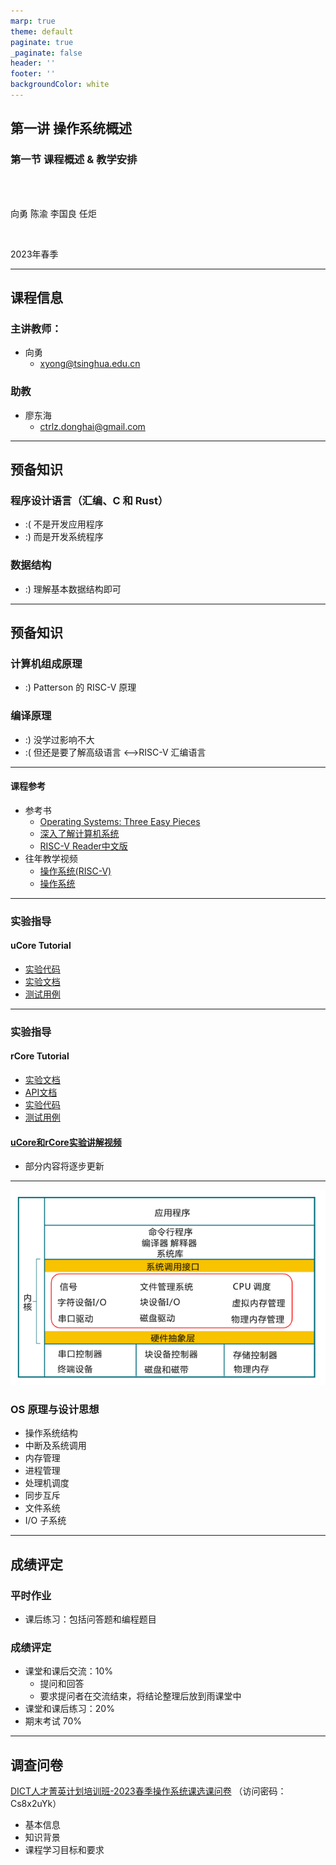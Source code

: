 ```yaml
---
marp: true
theme: default
paginate: true
_paginate: false
header: ''
footer: ''
backgroundColor: white
---
```


<!-- theme: gaia -->
<!-- _class: lead -->

## 第一讲 操作系统概述
### 第一节 课程概述 & 教学安排

<br>
<br>

向勇 陈渝 李国良 任炬 

<br>

2023年春季

---

## 课程信息

### 主讲教师：
  - 向勇
    * xyong@tsinghua.edu.cn

### 助教
  - 廖东海
      * ctrlz.donghai@gmail.com

---

## 预备知识

### 程序设计语言（汇编、C 和 Rust）
 - :( 不是开发应用程序
 - :) 而是开发系统程序

### 数据结构
 - :) 理解基本数据结构即可

---

## 预备知识
### 计算机组成原理
 - :) Patterson 的 RISC-V 原理

### 编译原理
 - :) 没学过影响不大 
 - :( 但还是要了解高级语言 <–>RISC-V 汇编语言

---

#### 课程参考

- 参考书
  - [Operating Systems: Three Easy Pieces](https://pages.cs.wisc.edu/~remzi/OSTEP/)
  - [深入了解计算机系统](https://hansimov.gitbook.io/csapp/)
  - [RISC-V Reader中文版](http://riscvbook.com/chinese/RISC-V-Reader-Chinese-v2p1.pdf)
- 往年教学视频
  - [操作系统(RISC-V)](https://www.xuetangx.com/course/thu08091002729/12425488)
  - [操作系统](https://www.xuetangx.com/course/THU08091000267/12424484)

---

### 实验指导


#### uCore Tutorial

- [实验代码](https://github.com/LearningOS/uCore-Tutorial-Code-2023S/)
- [实验文档](https://learningos.github.io/uCore-Tutorial-Guide-2023S/)
- [测试用例](https://github.com/LearningOS/uCore-Tutorial-Test-2023S)

---

### 实验指导

#### rCore Tutorial
- [实验文档](https://learningos.github.io/rCore-Tutorial-Guide-2023S/)
- [API文档](https://github.com/LearningOS/rCore-Tutorial-Guide-2023S/#os-api-docs-of-rcore-tutorial-code-2022s) 
- [实验代码](https://github.com/LearningOS/rCore-Tutorial-Code-2023S)
- [测试用例](https://github.com/LearningOS/rCore-Tutorial-Test-2023S)

#### [uCore和rCore实验讲解视频](https://www.yuque.com/docs/share/1b5b9260-8a80-4427-a612-78ec72b37e5f)
- 部分内容将逐步更新

---


![bg right:57% 100%](figs/ucorearch.png)


### OS 原理与设计思想

- 操作系统结构
- 中断及系统调用
- 内存管理
- 进程管理
- 处理机调度
- 同步互斥
- 文件系统
- I/O 子系统

---

## 成绩评定

### 平时作业

- 课后练习：包括问答题和编程题目

### 成绩评定

  - 课堂和课后交流：10%
    - 提问和回答
    - 要求提问者在交流结束，将结论整理后放到雨课堂中
  - 课堂和课后练习：20%
  - 期末考试 70%

---

## 调查问卷

[DICT人才菁英计划培训班-2023春季操作系统课选课问卷](http://oscourse2019.mikecrm.com/SRu5Gpv)
（访问密码：Cs8x2uYk）

- 基本信息
- 知识背景
- 课程学习目标和要求
